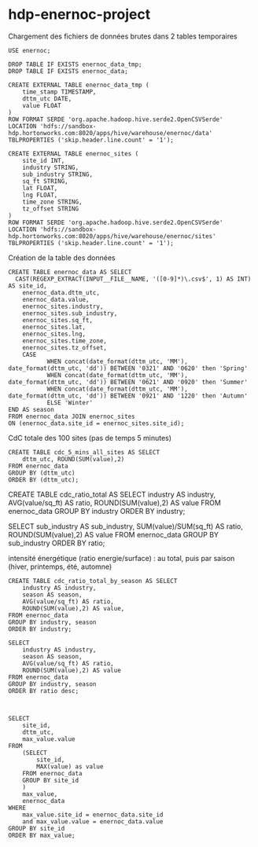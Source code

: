 # hdp-enernoc-project

Chargement des fichiers de données brutes dans 2 tables temporaires
```
USE enernoc;

DROP TABLE IF EXISTS enernoc_data_tmp;
DROP TABLE IF EXISTS enernoc_data;

CREATE EXTERNAL TABLE enernoc_data_tmp (
    time_stamp TIMESTAMP,
    dttm_utc DATE,
    value FLOAT
)
ROW FORMAT SERDE 'org.apache.hadoop.hive.serde2.OpenCSVSerde'
LOCATION 'hdfs://sandbox-hdp.hortonworks.com:8020/apps/hive/warehouse/enernoc/data'
TBLPROPERTIES ('skip.header.line.count' = '1');

CREATE EXTERNAL TABLE enernoc_sites ( 
    site_id INT,
    industry STRING,
    sub_industry STRING,	
    sq_ft STRING,
    lat FLOAT,
    lng FLOAT,
    time_zone STRING,
    tz_offset STRING
)
ROW FORMAT SERDE 'org.apache.hadoop.hive.serde2.OpenCSVSerde'
LOCATION 'hdfs://sandbox-hdp.hortonworks.com:8020/apps/hive/warehouse/enernoc/sites'
TBLPROPERTIES ('skip.header.line.count' = '1');
```
Création de la table des données
```
CREATE TABLE enernoc_data AS SELECT
  CAST(REGEXP_EXTRACT(INPUT__FILE__NAME, '([0-9]*)\.csv$', 1) AS INT) AS site_id,
	enernoc_data.dttm_utc,
	enernoc_data.value,
	enernoc_sites.industry,
	enernoc_sites.sub_industry,
	enernoc_sites.sq_ft,
	enernoc_sites.lat,
	enernoc_sites.lng,
	enernoc_sites.time_zone,
	enernoc_sites.tz_offset,
	CASE
           WHEN concat(date_format(dttm_utc, 'MM'), date_format(dttm_utc, 'dd')) BETWEEN '0321' AND '0620' then 'Spring'
           WHEN concat(date_format(dttm_utc, 'MM'), date_format(dttm_utc, 'dd')) BETWEEN '0621' AND '0920' then 'Summer'
           WHEN concat(date_format(dttm_utc, 'MM'), date_format(dttm_utc, 'dd')) BETWEEN '0921' AND '1220' then 'Autumn'
           ELSE 'Winter'
END AS season
FROM enernoc_data JOIN enernoc_sites
ON (enernoc_data.site_id = enernoc_sites.site_id);
```
CdC totale des 100 sites (pas de temps 5 minutes)
```
CREATE TABLE cdc_5_mins_all_sites AS SELECT
 	dttm_utc, ROUND(SUM(value),2)
FROM enernoc_data
GROUP BY (dttm_utc)
ORDER BY (dttm_utc);
```

CREATE TABLE cdc_ratio_total AS SELECT
 	industry AS industry,
 	AVG(value/sq_ft) AS ratio,
 	ROUND(SUM(value),2) AS value
FROM enernoc_data
GROUP BY industry
ORDER BY industry;

SELECT
 	sub_industry AS sub_industry,
 	SUM(value)/SUM(sq_ft) AS ratio,
 	ROUND(SUM(value),2) AS value
FROM enernoc_data
GROUP BY sub_industry
ORDER BY ratio;

intensité énergétique (ratio energie/surface) : au total, puis par saison (hiver, printemps, été, automne)
```
CREATE TABLE cdc_ratio_total_by_season AS SELECT
	industry AS industry,
 	season AS season,
 	AVG(value/sq_ft) AS ratio,
 	ROUND(SUM(value),2) AS value,
FROM enernoc_data
GROUP BY industry, season
ORDER BY industry;

SELECT
	industry AS industry,
 	season AS season,
 	AVG(value/sq_ft) AS ratio,
 	ROUND(SUM(value),2) AS value
FROM enernoc_data
GROUP BY industry, season
ORDER BY ratio desc;



SELECT
 	site_id,
 	dttm_utc,
 	max_value.value
FROM 
	(SELECT
		site_id,
		MAX(value) as value
	FROM enernoc_data
	GROUP BY site_id
	)
	max_value, 
	enernoc_data
WHERE
	max_value.site_id = enernoc_data.site_id
	and max_value.value = enernoc_data.value
GROUP BY site_id
ORDER BY max_value;
```

